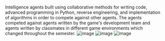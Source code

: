 Intelligence agents built using collaborative methods for writing code, advanced programming in Python, reverse engineering, and implementation of algorithms in order to compete against other agents. The agents competed against agents written by the game's development team and agents written by classmates in different game environments which changed throughout the semester.
![image](https://user-images.githubusercontent.com/57219508/106039366-b6759780-60e1-11eb-8856-4321aeaf07a9.png)
![image](https://user-images.githubusercontent.com/57219508/106039417-c42b1d00-60e1-11eb-821e-15b3f1bec6d3.png)
![image](https://user-images.githubusercontent.com/57219508/106039550-eb81ea00-60e1-11eb-8897-1dac6e83ecb5.png)


